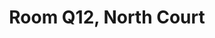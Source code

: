 ---
basin: 'No'
cudn: true
floor: First
grade: 5
images:
- /room_database/images/noc/q12_1.jpg
- /room_database/images/noc/q12_2.JPG
- /room_database/images/noc/q12_3.JPG
living_room: 'No'
location: North Court
name: Q12
network: Wired and Wireless
title: Room Q12, North Court
---
